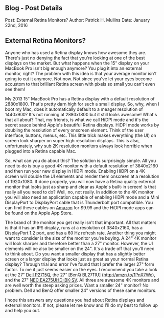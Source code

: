 ## Blog - Post Details

Post: External Retina Monitors?
Author: Patrick H. Mullins
Date: January 22nd, 2016

## External Retina Monitors?

Anyone who has used a Retina display knows how awesome they are. There's just no denying the fact that you're looking at one of the best displays on the market. But what happens when the 15" display on your MacBook Pro isn't big enough anymore? You plug it into an external monitor, right? The problem with this idea is that your average monitor isn't going to cut it anymore. Not now. Not since you've let your eyes become accustom to that brilliant Retina screen with pixels so small you can't even see them!

My 2013 15" MacBook Pro has a Retina display with a default resolution of 2880x1800. That's pretty darn high for such a small display. So, why, when I boot my Mac, does it automatically default to a meager resolution of 1440x900? It's not running at 2880x1800 but it still looks awesome! What's that all about? That, my friends, is what we call HiDPI mode and it's the secret sauce behind Apple's beautiful Retina displays. HiDPI mode works by doubling the resolution of every onscreen element. Think of the user interface, buttons, menus, etc. This little trick makes everything (the UI)  on screen look sharper on super high resolution displays. This is also, unfortunately, why sub 2K resolution monitors always look horrible when plugged into a Retina capable Mac.

So, what can you do about this? The solution is surprisingly simple. All you need to do is buy a good 4K monitor with a default resolution of 3840x2160 and then run your new display in HiDPI mode. Enabling HiDPI on a 4K screen will double the UI elements and render them onscreen at a resolution of 1920x1080. If done properly, you will now have a Retina quality external monitor that looks just as sharp and clear as Apple's built-in screen! Is that really all you need to do? Well, no, not really. In addition to the 4K monitor you will also need an application capable of enabling HiDPI mode and a Mini DisplayPort to DisplayPort cable that is Thunderbolt port compatible. You can find these cables on [Amazon](http://amzn.to/1PtbPF6) for $9.99 and the HiDPI mode apps can be found on the Apple App Store. 

The brand of the monitor you get really isn't that important. All that matters is that it has an IPS display, runs at a resolution of 3840x2160, has a DisplayPort 1.2 port, and has a 60 Hz refresh rate. Another thing you might want to consider is the size of the monitor you're buying. A 24" 4K monitor will look sharper and therefore better than a 27" monitor. However, the UI elements will be also be smaller on the 24". It's a trade off that you'll need to think about. Do you want a smaller display that has a slightly better screen or a larger display that looks just as great as your normal Retina display? Through trial and error I've found that I prefer the larger 27" form factor. To me it just seems easier on the eyes. I recommend you take a look at the 27" [Dell P2715Q](http://amzn.to/1PnUJi4), the 27" [BenQ BL2711U] (http://amzn.to/1PnX7We), and the 27" [NEC EA275UHD-BK-SV](http://amzn.to/1Nqgare). All three are awesome 4K monitors and are well worth the steep asking prices. Want a smaller 24" monitor? No problem. Dell and BenQ offer smaller 24" versions of these same monitors.

I hope this answers any questions you had about Retina displays and external monitors. If not, please let me know and I'll do my best to follow up and help you out.  


